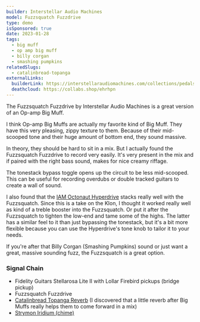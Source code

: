 ```yaml
---
builder: Interstellar Audio Machines
model: Fuzzsquatch Fuzzdrive
type: demo
isSponsored: true
date: 2023-01-28
tags:
  - big muff
  - op amp big muff
  - billy corgan
  - smashing pumpkins
relatedSlugs:
  - catalinbread-topanga
externalLinks:
  builderLink: https://interstellaraudiomachines.com/collections/pedals/products/fuzzsquatch-fuzzdrive
  deathcloud: https://collabs.shop/ehrhpn
---
```


The Fuzzsquatch Fuzzdrive by Interstellar Audio Machines is a great version of an Op-amp Big Muff.

I think Op-amp Big Muffs are actually my favorite kind of Big Muff. They have this very pleasing, zippy texture to them. Because of their mid-scooped tone and their huge amount of bottom end, they sound massive.

In theory, they should be hard to sit in a mix. But I actually found the Fuzzsquatch Fuzzdrive to record very easily. It's very present in the mix and if paired with the right bass sound, makes for nice creamy riffage.

The tonestack bypass toggle opens up the circuit to be less mid-scooped. This can be useful for recording overdubs or double tracked guitars to create a wall of sound.

I also found that the [IAM Octonaut Hyperdrive](/demos/interstellar-audio-machines-octonaut-hyperdrive) stacks really well with the Fuzzsquatch. Since this is a take on the Klon, I thought it worked really well as kind of a treble booster into the Fuzzsquatch. Or put it after the Fuzzsquatch to tighten the low-end and tame some of the highs. The latter has a similar feel to it than just bypassing the tonestack, but it's a bit more flexible because you can use the Hyperdrive's tone knob to tailor it to your needs.

If you're after that Billy Corgan (Smashing Pumpkins) sound or just want a great, massive sounding fuzz, the Fuzzsquatch is a great option.

### Signal Chain

- Fidelity Guitars Stellarosa Lite II with Lollar Firebird pickups (bridge pickup)
- Fuzzsquatch Fuzzdrive
- [Catalinbread Topanga Reverb](/demos/catalinbread-topanga) (I discovered that a little reverb after Big Muffs really helps them to come forward in a mix)
- [Strymon Iridium (chime)](/demos/strymon-iridium)
